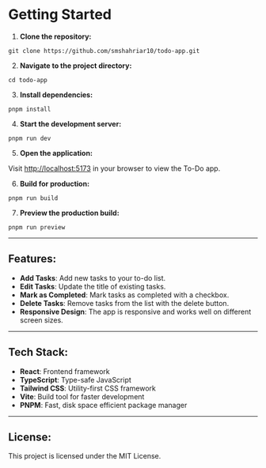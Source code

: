 # Getting Started

1. **Clone the repository:**

`git clone https://github.com/smshahriar10/todo-app.git`

2. **Navigate to the project directory:**

`cd todo-app`

3. **Install dependencies:**

`pnpm install`

4. **Start the development server:**

`pnpm run dev`

5. **Open the application:**

Visit [http://localhost:5173](http://localhost:5173) in your browser to view the To-Do app.

6. **Build for production:**

`pnpm run build`

7. **Preview the production build:**

`pnpm run preview`

---

## Features:

- **Add Tasks**: Add new tasks to your to-do list.
- **Edit Tasks**: Update the title of existing tasks.
- **Mark as Completed**: Mark tasks as completed with a checkbox.
- **Delete Tasks**: Remove tasks from the list with the delete button.
- **Responsive Design**: The app is responsive and works well on different screen sizes.

---

## Tech Stack:

- **React**: Frontend framework
- **TypeScript**: Type-safe JavaScript
- **Tailwind CSS**: Utility-first CSS framework
- **Vite**: Build tool for faster development
- **PNPM**: Fast, disk space efficient package manager

---

## License:

This project is licensed under the MIT License.